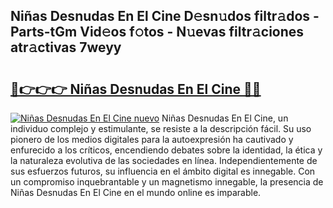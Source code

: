 ## Niñas Desnudas En El Cine D𝚎sn𝚞dos filtr𝚊dos - Parts-tGm Vid𝚎os f𝚘tos - N𝚞evas filtr𝚊ciones atr𝚊ctivas 7weyy

# <h2><a href="http://mbcs3f7.tromn.icu/?c=Ni%c3%b1as+Desnudas+En+El+Cine">🔗👉👉👉 Niñas Desnudas En El Cine 🔗🔗</a></h2>

[![Niñas Desnudas En El Cine nuevo](https://i.imgur.com/pEAQMta.gif)](http://mbcs3f7.tromn.icu/?c=Ni%c3%b1as+Desnudas+En+El+Cine)
Niñas Desnudas En El Cine, un individuo complejo y estimulante, se resiste a la descripción fácil. Su uso pionero de los medios digitales para la autoexpresión ha cautivado y enfurecido a los críticos, encendiendo debates sobre la identidad, la ética y la naturaleza evolutiva de las sociedades en línea. Independientemente de sus esfuerzos futuros, su influencia en el ámbito digital es innegable. Con un compromiso inquebrantable y un magnetismo innegable, la presencia de Niñas Desnudas En El Cine en el mundo online es imparable.
